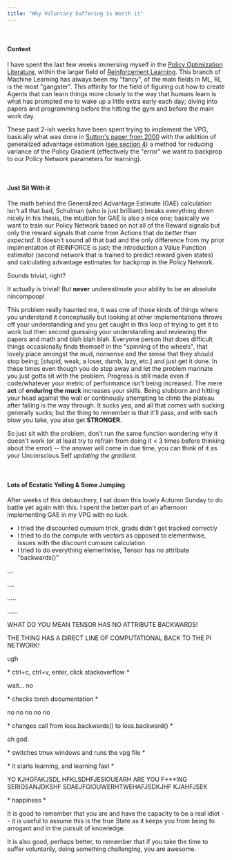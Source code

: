 ```yaml
---
title: "Why Voluntary Suffering is Worth it"
---
```


​

#### Context

I have spent the last few weeks immersing myself in the [Policy Optimization Literature](https://github.com/ckgresla/MI6/blob/main/intel/policy_gradients.md), within the larger field of [Reinforcement Learning](https://en.wikipedia.org/wiki/Reinforcement_learning). This branch of Machine Learning has always been my "fancy", of the main fields in ML, RL is the most "gangster". This affinity for the field of figuring out how to create Agents that can learn things more closely to the way that humans learn is what has prompted me to wake up a little extra early each day; diving into papers and programming before the hitting the gym and before the main work day.

These past 2-ish weeks have been spent trying to implement the VPG, basically what was done in [Sutton's paper from 2000](https://proceedings.neurips.cc/paper/1999/file/464d828b85b0bed98e80ade0a5c43b0f-Paper.pdf) with the addition of generalized advantage estimation ([see section 4](http://joschu.net/docs/thesis.pdf)) a method for reducing variance of the Policy Gradient (effectively the "error" we want to backprop to our Policy Network parameters for learning).

​

#### Just Sit With it

The math behind the Generalized Advantage Estimate (GAE) calculation isn't all that bad, Schulman (who is just brilliant) breaks everything down nicely in his thesis, the intuition for GAE is also a nice one; basically we want to train our Policy Network based on not all of the Reward signals but only the reward signals that come from Actions that do _better than expected_. It doesn't sound all that bad and the only difference from my prior implmentation of REINFORCE is just; the introduction a Value Function estimator (second network that is trained to predict reward given states) and calculating advantage estimates for backprop in the Policy Network.

Sounds trivial, right?

It actually is trivial! But **never** underestimate your ability to be an absolute nincompoop!

This problem really haunted me, it was one of those kinds of things where you understand it conceptually but looking at other implementations throws off your understanding and you get caught in this loop of trying to get it to work but then second guessing your understanding and reviewing the papers and math and blah blah blah. Everyone person that does difficult things occasionally finds themself in the "spinning of the wheels", that lovely place amongst the mud, nonsense and the sense that they should stop being; [stupid, weak, a loser, dumb, lazy, etc.] and just get it done. In these times even though you do step away and let the problem marinate you just gotta sit with the problem. Progress is still made even if code/whatever your metric of performance isn't being increased. The mere **act** of **enduring the muck** increases your skills. Being stubborn and hitting your head against the wall or continously attempting to climb the plateau after falling is the way through. It sucks yea, and all that comes with sucking generally sucks; but the thing to remember is that it'll pass, and with each blow you take, you also get **STRONGER**.

So just sit with the problem, don't run the same function wondering why it doesn't work (or at least try to refrain from doing it < 3 times before thinking about the error) -- the answer will come in due time, you can think of it as your Unconscious Self _updating the gradient_.

​

#### Lots of Ecstatic Yelling & Some Jumping

After weeks of this debauchery, I sat down this lovely Autumn Sunday to do battle yet again with this. I spent the better part of an afternoon implementing GAE in my VPG with no luck.

- I tried the discounted cumsum trick, grads didn't get tracked correctly
- I tried to do the compute with vectors as opposed to elementwise, issues with the discount cumsum calculation
- I tried to do everything elementwise, Tensor has no attribute "backwards()"

...

....

.....

......

WHAT DO YOU MEAN TENSOR HAS NO ATTRIBUTE BACKWARDS!

THE THING HAS A DIRECT LINE OF COMPUTATIONAL BACK TO THE PI NETWORK!

ugh

\* ctrl+c, ctrl+v, enter, click stackoverflow \*

wait... no

\* checks torch documentation \*

no no no no no

\* changes call from loss.backwards() to loss.backward() \*

oh god.

\* switches tmux windows and runs the vpg file \*

\* it starts learning, and learning fast \*

YO KJHGFAKJSDL HFKLSDHFJESIOUEARH ARE YOU F\*\*\*ING SERIOSANJDKSHF SDAEJFGIOUWERHTWEHAFJSDKJHF KJAHFJSEK

\* happiness \*

It is good to remember that you are and have the capacity to be a real idiot -- it is useful to assume this is the true State as it keeps you from being to arrogant and in the pursuit of knowledge.

It is also good, perhaps better, to remember that if you take the time to suffer voluntarily, doing something challenging, you are awesome.
